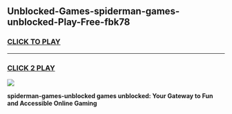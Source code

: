 
## Unblocked-Games-spiderman-games-unblocked-Play-Free-fbk78
<h3>
<a href="https://premium76.site?title=spiderman-games-unblocked&ref=18A1">CLICK TO PLAY</a></h3>
<hr>

<h3>
<a href="https://premium76.site?title=spiderman-games-unblocked&ref=18A1">CLICK 2 PLAY</a>
  
</h3>

<a href="https://premium76.site?title=spiderman-games-unblocked&ref=18A1"><img src="https://clearcache.store/games.png"></a>


**spiderman-games-unblocked games unblocked: Your Gateway to Fun and Accessible Online Gaming**
